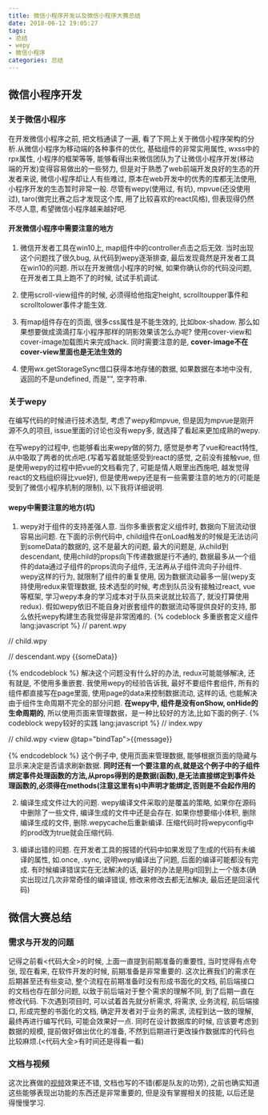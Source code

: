 ```yaml
---
title: 微信小程序开发以及微信小程序大赛总结
date: 2018-06-12 19:05:27
tags: 
- 总结
- wepy
- 微信小程序
categories: 总结
---
```



## 微信小程序开发

### 关于微信小程序
在开发微信小程序之前, 把文档通读了一遍, 看了下网上关于微信小程序架构的分析.从微信小程序为移动端的各种事件的优化, 基础组件的非常实用属性, wxss中的rpx属性, 小程序的框架等等, 能够看得出来微信团队为了让微信小程序开发(移动端的开发)变得容易做出的一些努力, 但是对于熟悉了web前端开发良好的生态的开发者来说, 微信小程序却让人有些难过, 原本在web开发中的优秀的库都无法使用, 小程序开发的生态暂时非常一般. 尽管有wepy(使用过, 有坑), mpvue(还没使用过), taro(做完比赛之后才发现这个库, 用了比较喜欢的react风格), 但表现得仍然不尽人意, 希望微信小程序越来越好吧.

#### 开发微信小程序中需要注意的地方

1. 微信开发者工具在win10上, map组件中的controller点击之后无效. 当时出现这个问题找了很久bug, 从代码到wepy逐渐排查, 最后发现竟然是开发者工具在win10的问题. 所以在开发微信小程序的时候, 如果你确认你的代码没问题, 在开发者工具上跑不了的时候, 试试手机调试.

2. 使用scroll-view组件的时候, 必须得给他指定height, scrolltoupper事件和scrolltolower事件才能生效.

3. 有map组件存在的页面, 很多css属性是不能生效的, 比如box-shadow. 那么如果想要做成滴滴打车小程序那样的阴影效果该怎么办呢? 使用cover-view和cover-image加载图片来完成hack. 同时需要注意的是, **cover-image不在cover-view里面也是无法生效的**

4. 使用wx.getStorageSync借口获得本地存储的数据, 如果数据在本地中没有, 返回的不是undefined, 而是"", 空字符串.

### 关于wepy
在编写代码的时候进行技术选型, 考虑了wepy和mpvue, 但是因为mpvue是刚开源不久的项目, issue里面的讨论也没有wepy多, 就选择了看起来更加成熟的wepy.

在写wepy的过程中, 也能够看出来wepy做的努力, 感觉是参考了vue和react特性, 从中吸取了两者的优点吧.(写着写着就能感受到react的感觉, 之前没有接触vue, 但是使用wepy的过程中把vue的文档看完了, 可能是情人眼里出西施吧, 越发觉得react的文档组织得比vue好), 但是使用wepy还是有一些需要注意的地方的(可能是受到了微信小程序机制的限制), 以下我将详细说明.

#### wepy中需要注意的地方(坑)
1. wepy对于组件的支持差强人意. 
当你多重嵌套定义组件时, 数据向下层流动很容易出问题.
在下面的示例代码中, child组件在onLoad触发的时候是无法访问到someData的数据的, 这不是最大的问题, 最大的问题是, 从child到descendant, 使用child的props向下传递数据是行不通的, 数据最多从一个组件的data通过子组件的props流向子组件, 无法再从子组件流向子孙组件. wepy这样的行为, 就限制了组件的重复使用, 因为数据流动最多一层(wepy支持使用redux来管理数据, 技术选型的时候, 考虑到队员没有接触过react, vue等框架, 学习wepy本身的学习成本对于队员来说就比较高了, 就没打算使用redux). 假如wepy依旧不能自身对嵌套组件的数据流动等提供良好的支持, 那么依托wepy构建生态我觉得是非常困难的.
{% codeblock 多重嵌套定义组件 lang:javascript %}
// parent.wpy
<templete>
    <view>
        <Child :prop.sync="someData"/>
    </view>
</templete>
<script>
import wepy from "wepy"
import Child from "./child"

export default class Parent extends wepy.component {
    components = {
        Child
    }

    data = {
        someData: "something"
    }
}
</script>

// child.wpy
<templete>
    <view>
        <Descendant :prop.sync="someData"/>
    </view>
</templete>
<script>
import wepy from "wepy"
import Descendant from "./child"

export default class Child extends wepy.component {
    components = {
        Descendant
    }

    props = {
        someData: String
    }
}
</script>

// descendant.wpy
<templete>
    <view>
        <view>\{\{someData}}</view>
    </view>
</templete>
<script>
import wepy from "wepy"

export default class Descendant extends wepy.component {
    props = {
        someData: String
    }
}
</script>
{% endcodeblock %}
解决这个问题没有什么好的办法, redux可能能够解决, 还有就是, 不使用多重嵌套. 我使用wepy的经验告诉我, 最好不要组件套组件, 所有的组件都直接写在page里面, 使用page的data来控制数据流动, 这样的话, 也能解决由于组件生命周期不完全的部分问题. **在wepy中, 组件是没有onShow, onHide的生命周期的**, 所以使用页面来管理数据，是一种比较好的方法,比如下面的例子.
{% codeblock wepy较好的实践 lang:javascript %}
// index.wpy
<templete>
    <view>
        <Child1 :prop.sync="message1" :onTap="onTap1"/>
        <Child2 :prop.sync="message2" :onTap="onTap2"/>
        <Child3 :prop.sync="message3" :onTap="onTap3"/>
    </view>
</templete>
<script>
import wepy from "wepy"
import Child from "./child"

export default class Index extends wepy.page {
    components = {
        Child1: Child,
        Child2: Child,
        Child3: Child
    }

    data = {
        message1: "",
        message2: "",
        message3: "",
        onTap1: (event) => {
            this.message1 = "1"            
            this.$apply()
        },
        onTap2: (event) => {
            this.message2 = "2"
            this.$apply()
        },
        onTap3: (event) => {
            this.message3 = "3"
            this.$apply()
        },
        timer: ""
    }

    onShow: () => {
        this.timer = setInterval(() => {
            wx.request({
                url: "example.com",
                success: (res) => {
                    this.message1 = res.data[1]
                    this.message2 = res.data[2]
                    this.message3 = res.data[3]
                    this.$apply()
                }
            })
        }, 3000)
        this.$apply()
    }

    onHide: () => {
        clearInterval(this.timer)
    }
}
</script>

// child.wpy
<templete>
    <view>
        <view @tap="bindTap">\{\{message}}</view>
    </view>
</templete>
<script>
import wepy from "wepy"
import Descendant from "./child"

export default class Child extends wepy.component {
    components = {
        Descendant
    }

    props = {
        someData: String,
        onTap: Function
    }

    methods = {
        bindTap: (event) => {
            if (this.onTap) {
                this.onTap(event)
            }
        }
    }
}
</script>

{% endcodeblock %}
这个例子中, 使用页面来管理数据, 能够根据页面的隐藏与显示来决定是否请求刷新数据. **同时还有一个要注意的点,就是这个例子中的子组件绑定事件处理函数的方法,从props得到的是数据(函数),是无法直接绑定到事件处理函数的,必须得在methods(注意这里有s)中声明才能绑定,否则是不会起作用的**


2. 编译生成文件过大的问题. wepy编译文件采取的是覆盖的策略, 如果你在源码中删除了一些文件, 编译生成的文件中还是会存在. 如果你想要缩小体积, 删除编译生成的文件, 删除.wepycache后重新编译. 压缩代码时将wepyconfig中的prod改为true就会压缩代码.

3. 编译出错的问题. 在开发者工具的报错的代码中如果发现了生成的代码有未编译的属性, 如.once, .sync, 说明wepy编译出了问题, 后面的编译可能都没有完成. 有时候编译错误实在无法解决的话, 最好的办法是用git回到上一个版本(确实出现过几次非常奇怪的编译错误, 修改来修改去都无法解决, 最后还是回滚代码)

## 微信大赛总结
### 需求与开发的问题
记得之前看<代码大全>的时候, 上面一直提到前期准备的重要性, 当时觉得有点夸张, 现在看来, 在软件开发的时候, 前期准备是非常重要的. 这次比赛我们的需求在后期甚至还有些变动, 整个流程在前期准备时没有形成书面化的文档, 前后端接口的文档也存在部分问题, 以致于前后端对于整个需求的理解不同, 到了后期一直在修改代码. 下次遇到项目时, 可以试着首先就分析需求, 将需求, 业务流程, 前后端接口, 形成完整的书面化的文档, 确定开发者对于业务的需求, 流程到达一致的理解, 最终再进行编写代码, 可能会效果好一点. 同时在设计数据库的时候, 应该要考虑到数据的规模, 提前做好做出优化的准备, 不然到后期进行更改操作数据库的代码也比较麻烦.(<代码大全>有时间还是得看一看)

### 文档与视频
这次比赛做的[视频](https://v.qq.com/x/page/h068154pz45.html)效果还不错, 文档也写的不错(都是队友的功劳), 之前也确实知道这些能够表现出功能的东西还是非常重要的, 但是没有掌握相关的技能, 以后还是得慢慢学习.